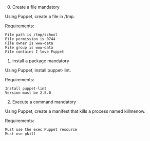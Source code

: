 0. Create a file
mandatory

Using Puppet, create a file in /tmp.

Requirements:

    File path is /tmp/school
    File permission is 0744
    File owner is www-data
    File group is www-data
    File contains I love Puppet


1. Install a package
mandatory

Using Puppet, install puppet-lint.

Requirements:

    Install puppet-lint
    Version must be 2.5.0

2. Execute a command
mandatory

Using Puppet, create a manifest that kills a process named killmenow.

Requirements:

    Must use the exec Puppet resource
    Must use pkill

